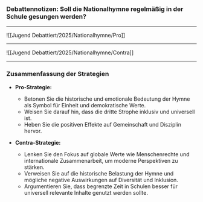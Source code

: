### **Debattennotizen: Soll die Nationalhymne regelmäßig in der Schule gesungen werden?**  

---

![[Jugend Debattiert/2025/Nationalhymne/Pro]]

---

![[Jugend Debattiert/2025/Nationalhymne/Contra]]

---

### **Zusammenfassung der Strategien**  

- **Pro-Strategie:**  
  - Betonen Sie die historische und emotionale Bedeutung der Hymne als Symbol für Einheit und demokratische Werte.  
  - Weisen Sie darauf hin, dass die dritte Strophe inklusiv und universell ist.  
  - Heben Sie die positiven Effekte auf Gemeinschaft und Disziplin hervor.  

- **Contra-Strategie:**  
  - Lenken Sie den Fokus auf globale Werte wie Menschenrechte und internationale Zusammenarbeit, um moderne Perspektiven zu stärken.  
  - Verweisen Sie auf die historische Belastung der Hymne und mögliche negative Auswirkungen auf Diversität und Inklusion.  
  - Argumentieren Sie, dass begrenzte Zeit in Schulen besser für universell relevante Inhalte genutzt werden sollte.  